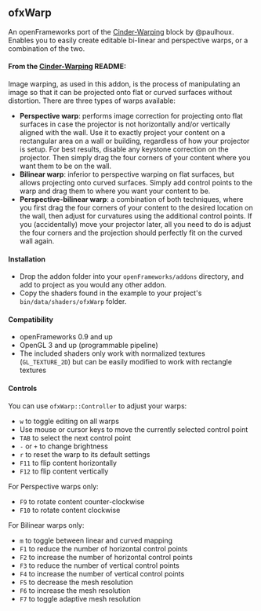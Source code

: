 ## ofxWarp
An openFrameworks port of the [Cinder-Warping](https://github.com/paulhoux/Cinder-Warping) block by @paulhoux.
Enables you to easily create editable bi-linear and perspective warps, or a combination of the two.

#### From the [Cinder-Warping](https://github.com/paulhoux/Cinder-Warping) README:

Image warping, as used in this addon, is the process of manipulating an image so that it can be projected onto flat or curved surfaces without distortion. There are three types of warps available:
* **Perspective warp**: performs image correction for projecting onto flat surfaces in case the projector is not horizontally and/or vertically aligned with the wall. Use it to exactly project your content on a rectangular area on a wall or building, regardless of how your projector is setup. For best results, disable any keystone correction on the projector. Then simply drag the four corners of your content where you want them to be on the wall.
* **Bilinear warp**: inferior to perspective warping on flat surfaces, but allows projecting onto curved surfaces. Simply add control points to the warp and drag them to where you want your content to be. 
* **Perspective-bilinear warp**: a combination of both techniques, where you first drag the four corners of your content to the desired location on the wall, then adjust for curvatures using the additional control points. If you (accidentally) move your projector later, all you need to do is adjust the four corners and the projection should perfectly fit on the curved wall again.
 
#### Installation

* Drop the addon folder into your `openFrameworks/addons` directory, and add to project as you would any other addon.
* Copy the shaders found in the example to your project's `bin/data/shaders/ofxWarp` folder.

#### Compatibility

* openFrameworks 0.9 and up
* OpenGL 3 and up (programmable pipeline)
* The included shaders only work with normalized textures (`GL_TEXTURE_2D`) but can be easily modified to work with rectangle textures

#### Controls
You can use `ofxWarp::Controller` to adjust your warps:
* `w` to toggle editing on all warps
* Use mouse or cursor keys to move the currently selected control point
* `TAB` to select the next control point
* `-` or `+` to change brightness
* `r` to reset the warp to its default settings
* `F11` to flip content horizontally
* `F12` to flip content vertically

For Perspective warps only:
* `F9` to rotate content counter-clockwise
* `F10` to rotate content clockwise

For Bilinear warps only:
* `m` to toggle between linear and curved mapping
* `F1` to reduce the number of horizontal control points
* `F2` to increase the number of horizontal control points
* `F3` to reduce the number of vertical control points
* `F4` to increase the number of vertical control points
* `F5` to decrease the mesh resolution
* `F6` to increase the mesh resolution
* `F7` to toggle adaptive mesh resolution
